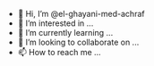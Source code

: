 - 👋 Hi, I’m @el-ghayani-med-achraf
- 👀 I’m interested in ...
- 🌱 I’m currently learning ...
- 💞️ I’m looking to collaborate on ...
- 📫 How to reach me ...

<!---
el-ghayani-med-achraf/el-ghayani-med-achraf is a ✨ special ✨ repository because its `README.md` (this file) appears on your GitHub profile.
You can click the Preview link to take a look at your changes.
--->
